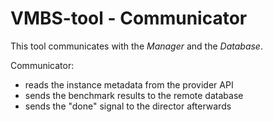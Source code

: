 # VMBS-tool - Communicator
This tool communicates with the *Manager* and the *Database*.

Communicator:

- reads the instance metadata from the provider API
- sends the benchmark results to the remote database
- sends the "done" signal to the director afterwards